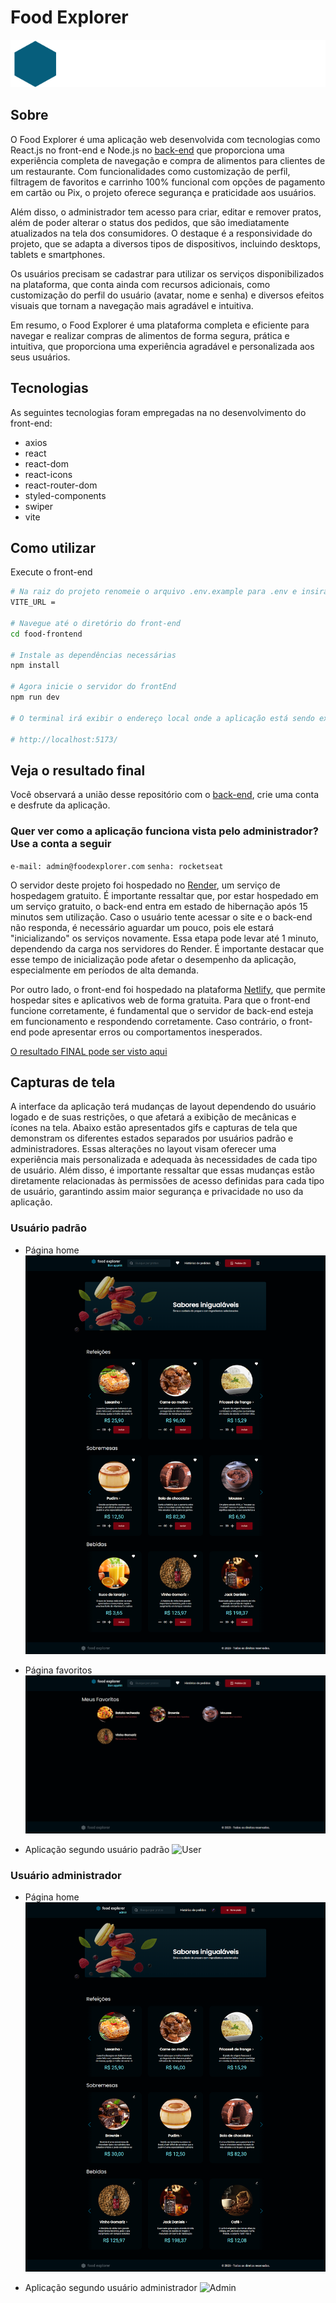 # Food Explorer

![Logo](https://raw.githubusercontent.com/GomidesTs/food-explorer-back-end/17c651de31265dcc961c11b01d309fbd9bfa14b8/.github/logo.svg)

## Sobre

O Food Explorer é uma aplicação web desenvolvida com tecnologias como React.js no front-end e Node.js no [back-end](https://github.com/CloudSLD/Food-Back-end) que proporciona uma experiência completa de navegação e compra de alimentos para clientes de um restaurante. Com funcionalidades como customização de perfil, filtragem de favoritos e carrinho 100% funcional com opções de pagamento em cartão ou Pix, o projeto oferece segurança e praticidade aos usuários.

Além disso, o administrador tem acesso para criar, editar e remover pratos, além de poder alterar o status dos pedidos, que são imediatamente atualizados na tela dos consumidores. O destaque é a responsividade do projeto, que se adapta a diversos tipos de dispositivos, incluindo desktops, tablets e smartphones.

Os usuários precisam se cadastrar para utilizar os serviços disponibilizados na plataforma, que conta ainda com recursos adicionais, como customização do perfil do usuário (avatar, nome e senha) e diversos efeitos visuais que tornam a navegação mais agradável e intuitiva.

Em resumo, o Food Explorer é uma plataforma completa e eficiente para navegar e realizar compras de alimentos de forma segura, prática e intuitiva, que proporciona uma experiência agradável e personalizada aos seus usuários.

## Tecnologias

As seguintes tecnologias foram empregadas na no desenvolvimento do front-end:

- axios
- react
- react-dom
- react-icons
- react-router-dom
- styled-components
- swiper
- vite

## Como utilizar


Execute o front-end

```bash
# Na raiz do projeto renomeie o arquivo .env.example para .env e insira a vite url
VITE_URL =

# Navegue até o diretório do front-end
cd food-frontend

# Instale as dependências necessárias
npm install

# Agora inicie o servidor do frontEnd
npm run dev

# O terminal irá exibir o endereço local onde a aplicação está sendo executada. Basta digitar o mesmo endereço em seu navegador preferido. O endereço usado na criação do projeto foi este:

# http://localhost:5173/
```

## Veja o resultado final

Você observará a união desse repositório com o [back-end](https://github.com/CloudSLD/Food-Back-end), crie uma conta e desfrute da aplicação.

### Quer ver como a aplicação funciona vista pelo administrador? Use a conta a seguir

  `e-mail: admin@foodexplorer.com`  `senha: rocketseat`

O servidor deste projeto foi hospedado no [Render](https://render.com/), um serviço de hospedagem gratuito. É importante ressaltar que, por estar hospedado em um serviço gratuito, o back-end entra em estado de hibernação após 15 minutos sem utilização. Caso o usuário tente acessar o site e o back-end não responda, é necessário aguardar um pouco, pois ele estará "inicializando" os serviços novamente. Essa etapa pode levar até 1 minuto, dependendo da carga nos servidores do Render. É importante destacar que esse tempo de inicialização pode afetar o desempenho da aplicação, especialmente em períodos de alta demanda.

Por outro lado, o front-end foi hospedado na plataforma [Netlify](https://www.netlify.com/), que permite hospedar sites e aplicativos web de forma gratuita. Para que o front-end funcione corretamente, é fundamental que o servidor de back-end esteja em funcionamento e respondendo corretamente. Caso contrário, o front-end pode apresentar erros ou comportamentos inesperados.

[O resultado FINAL pode ser visto aqui](https://gregarious-mermaid-a38bd1.netlify.app/)

## Capturas de tela

A interface da aplicação terá mudanças de layout dependendo do usuário logado e de suas restrições, o que afetará a exibição de mecânicas e ícones na tela. Abaixo estão apresentados gifs e capturas de tela que demonstram os diferentes estados separados por usuários padrão e administradores. Essas alterações no layout visam oferecer uma experiência mais personalizada e adequada às necessidades de cada tipo de usuário. Além disso, é importante ressaltar que essas mudanças estão diretamente relacionadas às permissões de acesso definidas para cada tipo de usuário, garantindo assim maior segurança e privacidade no uso da aplicação.

### Usuário padrão

- Página home
![Home](https://github.com/GomidesTs/-food-explorer-front-end/blob/main/.github/home%20user.png?raw=true)

- Página favoritos
![Favorites](https://github.com/GomidesTs/-food-explorer-front-end/blob/main/.github/favoritos.png?raw=true)

- Aplicação segundo usuário padrão
![User](https://github.com/GomidesTs/-food-explorer-front-end/blob/main/.github/gifUser.gif?raw=true)

### Usuário administrador

- Página home
![Home](https://github.com/GomidesTs/-food-explorer-front-end/blob/main/.github/homeAdin.png?raw=true)

- Aplicação segundo usuário administrador
![Admin](https://github.com/GomidesTs/-food-explorer-front-end/blob/main/.github/gitAdmin.gif?raw=true)

